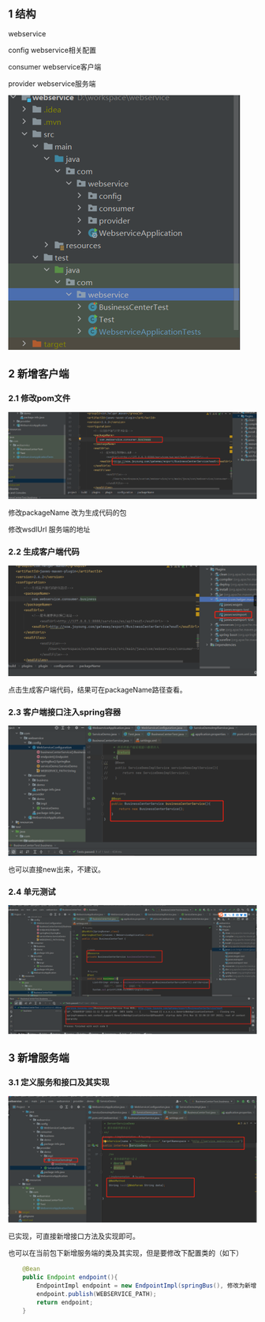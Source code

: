 ## **1 结构**

webservice

config  webservice相关配置

consumer  webservice客户端

provider  webservice服务端

![img](d09d8723-e93d-4497-9409-119e746f7067.png)



## **2 新增客户端**

### **2.1 修改pom文件**

![img](2a1ee72c-e169-47b7-9f94-6d9bea7c8694.png)

修改packageName 改为生成代码的包

修改wsdlUrl 服务端的地址

### **2.2 生成客户端代码**

![img](1b44d3e2-c152-4cfe-80bb-e7beaafa9af5.png)

点击生成客户端代码，结果可在packageName路径查看。



### **2.3 客户端接口注入spring容器**

![img](85ab97a3-dc4a-4156-b1bf-15a0fc488d3e.png)

也可以直接new出来，不建议。



### **2.4 单元测试**

![img](8cb8b460-72f1-4c79-8b05-1853df305347.png)



## **3 新增服务端**

### **3.1 定义服务和接口及其实现**

![img](cb10083d-fe94-4a0f-b49d-13a9bcd1ddc2.png)

已实现，可直接新增接口方法及实现即可。

也可以在当前包下新增服务端的类及其实现，但是要修改下配置类的（如下）

```java
    @Bean
    public Endpoint endpoint(){
        EndpointImpl endpoint = new EndpointImpl(springBus(), 修改为新增服务的bean);
        endpoint.publish(WEBSERVICE_PATH);
        return endpoint;
    }
```